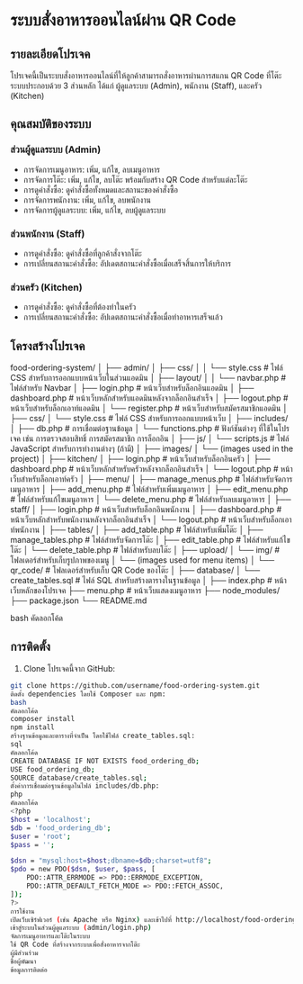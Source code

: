 # ระบบสั่งอาหารออนไลน์ผ่าน QR Code

## รายละเอียดโปรเจค

โปรเจคนี้เป็นระบบสั่งอาหารออนไลน์ที่ให้ลูกค้าสามารถสั่งอาหารผ่านการสแกน QR Code ที่โต๊ะ ระบบประกอบด้วย 3 ส่วนหลัก ได้แก่ ผู้ดูแลระบบ (Admin), พนักงาน (Staff), และครัว (Kitchen)

## คุณสมบัติของระบบ

### ส่วนผู้ดูแลระบบ (Admin)

- การจัดการเมนูอาหาร: เพิ่ม, แก้ไข, ลบเมนูอาหาร
- การจัดการโต๊ะ: เพิ่ม, แก้ไข, ลบโต๊ะ พร้อมกับสร้าง QR Code สำหรับแต่ละโต๊ะ
- การดูคำสั่งซื้อ: ดูคำสั่งซื้อทั้งหมดและสถานะของคำสั่งซื้อ
- การจัดการพนักงาน: เพิ่ม, แก้ไข, ลบพนักงาน
- การจัดการผู้ดูแลระบบ: เพิ่ม, แก้ไข, ลบผู้ดูแลระบบ

### ส่วนพนักงาน (Staff)

- การดูคำสั่งซื้อ: ดูคำสั่งซื้อที่ลูกค้าสั่งจากโต๊ะ
- การเปลี่ยนสถานะคำสั่งซื้อ: อัปเดตสถานะคำสั่งซื้อเมื่อเสร็จสิ้นการให้บริการ

### ส่วนครัว (Kitchen)

- การดูคำสั่งซื้อ: ดูคำสั่งซื้อที่ต้องทำในครัว
- การเปลี่ยนสถานะคำสั่งซื้อ: อัปเดตสถานะคำสั่งซื้อเมื่อทำอาหารเสร็จแล้ว

## โครงสร้างโปรเจค

food-ordering-system/
│
├── admin/
│ ├── css/
│ │ └── style.css # ไฟล์ CSS สำหรับการออกแบบหน้าเว็บในส่วนแอดมิน
│ ├── layout/
│ │ └── navbar.php # ไฟล์สำหรับ Navbar
│ ├── login.php # หน้าเว็บสำหรับล็อกอินแอดมิน
│ ├── dashboard.php # หน้าเว็บหลักสำหรับแอดมินหลังจากล็อกอินสำเร็จ
│ ├── logout.php # หน้าเว็บสำหรับล็อกเอาท์แอดมิน
│ └── register.php # หน้าเว็บสำหรับสมัครสมาชิกแอดมิน
│
├── css/
│ └── style.css # ไฟล์ CSS สำหรับการออกแบบหน้าเว็บ
│
├── includes/
│ ├── db.php # การเชื่อมต่อฐานข้อมูล
│ └── functions.php # ฟังก์ชันต่างๆ ที่ใช้ในโปรเจค เช่น การตรวจสอบสิทธิ์ การสมัครสมาชิก การล็อกอิน
│
├── js/
│ └── scripts.js # ไฟล์ JavaScript สำหรับการทำงานต่างๆ (ถ้ามี)
│
├── images/
│ └── (images used in the project)
│
├── kitchen/
│ ├── login.php # หน้าเว็บสำหรับล็อกอินครัว
│ ├── dashboard.php # หน้าเว็บหลักสำหรับครัวหลังจากล็อกอินสำเร็จ
│ └── logout.php # หน้าเว็บสำหรับล็อกเอาท์ครัว
│
├── menu/
│ ├── manage_menus.php # ไฟล์สำหรับจัดการเมนูอาหาร
│ ├── add_menu.php # ไฟล์สำหรับเพิ่มเมนูอาหาร
│ ├── edit_menu.php # ไฟล์สำหรับแก้ไขเมนูอาหาร
│ └── delete_menu.php # ไฟล์สำหรับลบเมนูอาหาร
│
├── staff/
│ ├── login.php # หน้าเว็บสำหรับล็อกอินพนักงาน
│ ├── dashboard.php # หน้าเว็บหลักสำหรับพนักงานหลังจากล็อกอินสำเร็จ
│ └── logout.php # หน้าเว็บสำหรับล็อกเอาท์พนักงาน
│
├── tables/
│ ├── add_table.php # ไฟล์สำหรับเพิ่มโต๊ะ
│ ├── manage_tables.php # ไฟล์สำหรับจัดการโต๊ะ
│ ├── edit_table.php # ไฟล์สำหรับแก้ไขโต๊ะ
│ └── delete_table.php # ไฟล์สำหรับลบโต๊ะ
│
├── upload/
│ └── img/ # โฟลเดอร์สำหรับเก็บรูปภาพของเมนู
│ └── (images used for menu items)
│ └── qr_code/ # โฟลเดอร์สำหรับเก็บ QR Code ของโต๊ะ
│
├── database/
│ └── create_tables.sql # ไฟล์ SQL สำหรับสร้างตารางในฐานข้อมูล
│
├── index.php # หน้าเว็บหลักของโปรเจค
├── menu.php # หน้าเว็บแสดงเมนูอาหาร
├── node_modules/
├── package.json
└── README.md

bash
คัดลอกโค้ด

## การติดตั้ง

1. Clone โปรเจคนี้จาก GitHub:

```bash
git clone https://github.com/username/food-ordering-system.git
ติดตั้ง dependencies โดยใช้ Composer และ npm:
bash
คัดลอกโค้ด
composer install
npm install
สร้างฐานข้อมูลและตารางที่จำเป็น โดยใช้ไฟล์ create_tables.sql:
sql
คัดลอกโค้ด
CREATE DATABASE IF NOT EXISTS food_ordering_db;
USE food_ordering_db;
SOURCE database/create_tables.sql;
ตั้งค่าการเชื่อมต่อฐานข้อมูลในไฟล์ includes/db.php:
php
คัดลอกโค้ด
<?php
$host = 'localhost';
$db = 'food_ordering_db';
$user = 'root';
$pass = '';

$dsn = "mysql:host=$host;dbname=$db;charset=utf8";
$pdo = new PDO($dsn, $user, $pass, [
    PDO::ATTR_ERRMODE => PDO::ERRMODE_EXCEPTION,
    PDO::ATTR_DEFAULT_FETCH_MODE => PDO::FETCH_ASSOC,
]);
?>
การใช้งาน
เปิดเว็บเซิร์ฟเวอร์ (เช่น Apache หรือ Nginx) และเข้าไปที่ http://localhost/food-ordering-system ในเบราว์เซอร์
เข้าสู่ระบบในส่วนผู้ดูแลระบบ (admin/login.php)
จัดการเมนูอาหารและโต๊ะในระบบ
ใช้ QR Code ที่สร้างจากระบบเพื่อสั่งอาหารจากโต๊ะ
ผู้มีส่วนร่วม
ชื่อผู้พัฒนา
ข้อมูลการติดต่อ